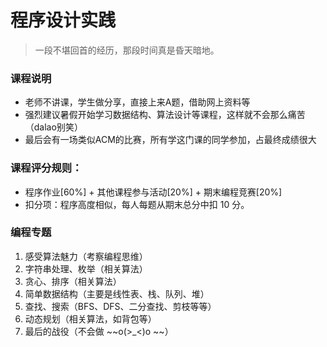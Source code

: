 # 程序设计实践

> 一段不堪回首的经历，那段时间真是昏天暗地。

### 课程说明
- 老师不讲课，学生做分享，直接上来A题，借助网上资料等
- 强烈建议暑假开始学习数据结构、算法设计等课程，这样就不会那么痛苦（dalao别笑）
- 最后会有一场类似ACM的比赛，所有学这门课的同学参加，占最终成绩很大

### 课程评分规则：
- 程序作业[60%] + 其他课程参与活动[20%] + 期末编程竞赛[20%]
- 扣分项：程序高度相似，每人每题从期末总分中扣 10 分。


### 编程专题
1. 感受算法魅力（考察编程思维）
2. 字符串处理、枚举（相关算法）
3. 贪心、排序（相关算法）
4. 简单数据结构（主要是线性表、栈、队列、堆）
5. 查找、搜索（BFS、DFS、二分查找、剪枝等等）
6. 动态规划（相关算法，如背包等）
7. 最后的战役（不会做 ~~o(>_<)o ~~）
